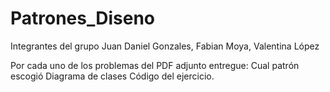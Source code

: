 # Patrones_Diseno
Integrantes del grupo Juan Daniel Gonzales, Fabian Moya, Valentina López

Por cada uno de los problemas del PDF adjunto entregue:
Cual patrón escogió
Diagrama de clases
Código del ejercicio.


